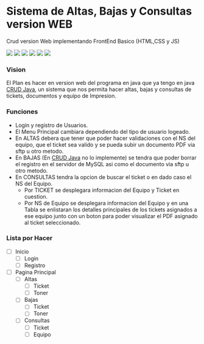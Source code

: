 # Sistema de Altas, Bajas y Consultas version WEB

Crud version Web implementando FrontEnd Basico (HTML,CSS y JS)

![](https://img.shields.io/github/stars/rubaanxd/crudweb.svg) ![](https://img.shields.io/github/forks/rubaanxd/crudweb.svg) ![](https://img.shields.io/github/tag/rubaanxd/crudweb.svg) ![](https://img.shields.io/github/release/rubaanxd/crudweb.svg) ![](https://img.shields.io/github/issues/rubaanxd/crudweb.svg) ![](https://img.shields.io/bower/v/crudweb.svg)

### Vision
El Plan es hacer en version web del programa en java que ya tengo en java [CRUD Java](https://github.com/Rubaanxd/CRUD), un sistema que nos permita hacer altas, bajas y consultas de tickets, documentos y equipo de Impresion.

### Funciones
- Login y registro de Usuarios.
- El Menu Principal cambiara dependiendo del tipo de usuario logeado.
- En ALTAS debera que tener que poder hacer validaciones con el NS del equipo, que el ticket sea valido y se pueda subir un documento     PDF   via sftp u otro metodo.
- En BAJAS (En [CRUD Java](https://github.com/Rubaanxd/CRUD) no lo implemente) se tendra que poder borrar el registro en el servidor de     MySQL asi como el documento via sftp u otro metodo.
- En CONSULTAS tendra la opcion de buscar el ticket o en dado caso el NS del Equipo.
  - Por TICKET se desplegara informacion del Equipo y Ticket en cuestion.
  - Por NS de Equipo se desplegara informacion del Equipo y en una Tabla se enlistaran los detalles principales de los tickets asignados    a ese equipo junto con un boton para poder visualizar el PDF asignado al ticket seleccionado.

### Lista por Hacer

- [ ] Inicio
  - [ ] Login
  - [ ] Registro
- [ ] Pagina Principal
  - [ ] Altas
      - [ ] Ticket
      - [ ] Toner
  - [ ] Bajas
      - [ ] Ticket
      - [ ] Toner
  - [ ] Consultas
      - [ ] Ticket
      - [ ] Equipo

